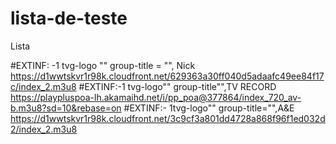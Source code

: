 # lista-de-teste

Lista

#EXTINF: -1
tvg-logo "" group-title = "", Nick
https://d1wwtskvr1r98k.cloudfront.net/629363a30ff040d5adaafc49ee84f17c/index_2.m3u8
#EXTINF:-1 tvg-logo"" group-title"",TV RECORD 
https://playpluspoa-lh.akamaihd.net/i/pp_poa@377864/index_720_av-b.m3u8?sd=10&rebase=on
#EXTINF:- 1tvg-logo"" group-title="",A&E
https://d1wwtskvr1r98k.cloudfront.net/3c9cf3a801dd4728a868f96f1ed032d2/index_2.m3u8

